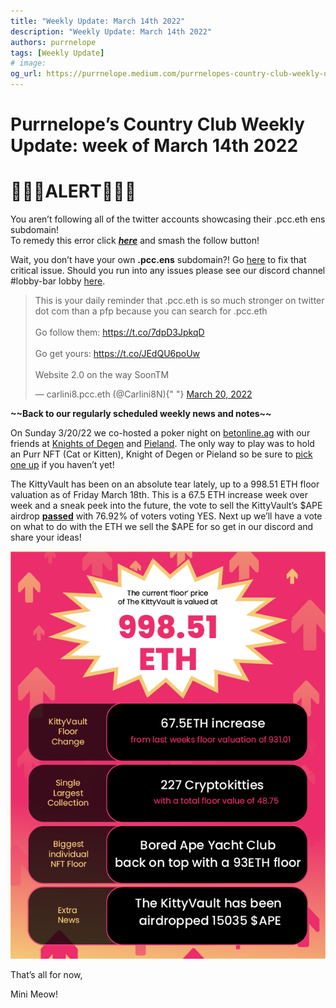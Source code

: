 ```yaml
---
title: "Weekly Update: March 14th 2022"
description: "Weekly Update: March 14th 2022"
authors: purrnelope
tags: [Weekly Update]
# image:
og_url: https://purrnelope.medium.com/purrnelopes-country-club-weekly-update-week-of-march-14th-2022-e024e77cfaad
---
```


<!--truncate-->

# Purrnelope’s Country Club Weekly Update: week of March 14th 2022

# 🚨🚨🚨ALERT🚨🚨🚨

You aren’t following all of the twitter accounts showcasing their .pcc.eth ens subdomain!  
To remedy this error click [**_here_**](https://twitter.com/search?q=.pcc.eth&src=typed_query&f=user) and smash the follow button!

Wait, you don’t have your own **.pcc.ens** subdomain?! Go [here](https://t.co/JEdQU6poUw) to fix that critical issue. Should you run into any issues please see our discord channel #lobby-bar lobby [here](https://discord.gg/pENe5hw828).

<blockquote class="twitter-tweet">
  <p lang="en" dir="ltr">
    This is your daily reminder that .pcc.eth is so much stronger on twitter dot
    com than a pfp because you can search for .pcc.eth
    <br />
    <br />
    Go follow them: <a href="https://t.co/7dpD3JpkqD">
      https://t.co/7dpD3JpkqD
    </a>
    <br />
    <br />
    Go get yours: <a href="https://t.co/JEdQU6poUw">https://t.co/JEdQU6poUw</a>
    <br />
    <br />
    Website 2.0 on the way SoonTM
  </p>
  &mdash; carlini8.pcc.eth (@Carlini8N){" "}
  <a href="https://twitter.com/Carlini8N/status/1505637148732674062?ref_src=twsrc%5Etfw">
    March 20, 2022
  </a>
</blockquote>

**\~\~Back to our regularly scheduled weekly news and notes\~\~**

On Sunday 3/20/22 we co-hosted a poker night on [betonline.ag](https://www.betonline.ag/) with our friends at [Knights of Degen](https://twitter.com/knightsofdegen) and [Pieland](https://twitter.com/PielandNFT). The only way to play was to hold an Purr NFT (Cat or Kitten), Knight of Degen or Pieland so be sure to [pick one up](https://opensea.io/collection/purrnelopes-country-club) if you haven’t yet!

The KittyVault has been on an absolute tear lately, up to a 998.51 ETH floor valuation as of Friday March 18th. This is a 67.5 ETH increase week over week and a sneak peek into the future, the vote to sell the KittyVault’s $APE airdrop [**passed**](https://snapshot.org/#/purrnelopescountryclub.eth/proposal/0x6f1a3689060cfb7dcb5f1bc90b526de943b72af2926a528fbfa0f62c7c386691) with 76.92% of voters voting YES. Next up we’ll have a vote on what to do with the ETH we sell the $APE for so get in our discord and share your ideas!

![](./assets/1_j7_HC5YJ72urEYGK88oQpw.png)

That’s all for now,

Mini Meow!
